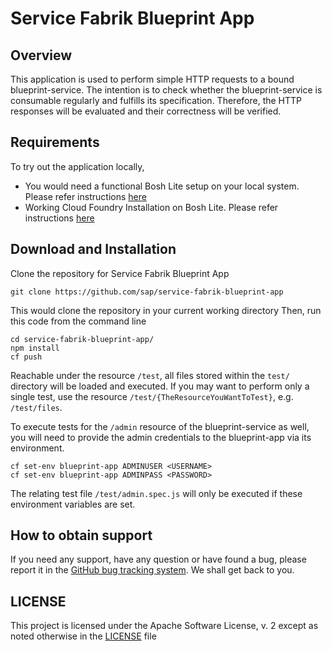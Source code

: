 # Service Fabrik Blueprint App

## Overview

This application is used to perform simple HTTP requests to a bound blueprint-service.
The intention is to check whether the blueprint-service is consumable regularly and fulfills its specification.
Therefore, the HTTP responses will be evaluated and their correctness will be verified.

## Requirements

To try out the application locally,

- You would need a functional Bosh Lite setup on your local system. Please refer instructions [here](https://github.com/SAP/service-fabrik-broker#installing-bosh-lite)
- Working Cloud Foundry Installation on Bosh Lite. Please refer instructions [here](https://github.com/SAP/service-fabrik-broker#installing-cloud-foundry)

## Download and Installation

Clone the repository for Service Fabrik Blueprint App

```
git clone https://github.com/sap/service-fabrik-blueprint-app
```
This would clone the repository in your current working directory
Then, run this code from the command line

```
cd service-fabrik-blueprint-app/
npm install
cf push
```

Reachable under the resource ```/test```, all files stored within the ```test/``` directory will be loaded and executed.
If you may want to perform only a single test, use the resource ```/test/{TheResourceYouWantToTest}```, e.g. ```/test/files```.

To execute tests for the ```/admin``` resource of the blueprint-service as well, you will need to provide the admin credentials to the blueprint-app via its environment.

```
cf set-env blueprint-app ADMINUSER <USERNAME>
cf set-env blueprint-app ADMINPASS <PASSWORD>
```

The relating test file ```/test/admin.spec.js``` will only be executed if these environment variables are set.


## How to obtain support

If you need any support, have any question or have found a bug, please report it in the [GitHub bug tracking system](https://github.com/sap/service-fabrik-backup-restore/issues). We shall get back to you.

## LICENSE

This project is licensed under the Apache Software License, v. 2 except as noted otherwise in the [LICENSE](LICENSE) file
